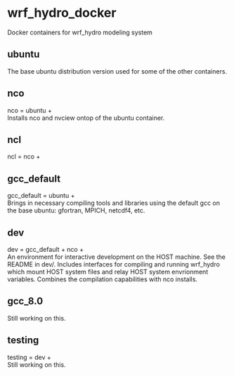 # wrf_hydro_docker
Docker containers for wrf_hydro modeling system  

## ubuntu
The base ubuntu distribution version used for some of the other
containers.

## nco
nco = ubuntu +   
Installs nco and nvciew ontop of the ubuntu container.

## ncl
ncl = nco +  

## gcc_default
gcc\_default = ubuntu +  
Brings in necessary compiling tools and libraries using the default
gcc on the base ubuntu: gfortran, MPICH, netcdf4, etc.

## dev
dev = gcc_default + nco +  
An environment for interactive development on the HOST machine. See
the README in dev/. Includes interfaces for compiling and running
wrf\_hydro which mount HOST system files and relay HOST system
envrionment variables. Combines the compilation capabilities with nco
installs. 

## gcc_8.0
Still working on this.  

## testing
testing = dev +   
Still working on this.  

